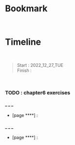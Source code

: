 # Bookmark

<!-- - [page ****] :  -->
<!-- - [page ****] :  -->

<br>

# Timeline

<br>

>Start   : 2022_12_27_TUE<br>
>Finish  : 

<br>

### TODO : chapter6 exercises

#### _ _ _
- [page ****] :

#### _ _ _
- [page ****] :

